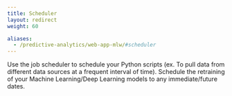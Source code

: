 ```yaml
---
title: Scheduler
layout: redirect
weight: 60

aliases:
  - /predictive-analytics/web-app-mlw/#scheduler
---
```


Use the job scheduler to schedule your Python scripts (ex. To pull data from different data sources at a frequent interval of time). Schedule the retraining of your Machine Learning/Deep Learning models to any immediate/future dates.

 